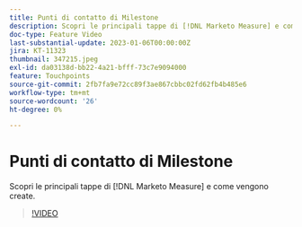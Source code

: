 ```yaml
---
title: Punti di contatto di Milestone
description: Scopri le principali tappe di [!DNL Marketo Measure] e come vengono create.
doc-type: Feature Video
last-substantial-update: 2023-01-06T00:00:00Z
jira: KT-11323
thumbnail: 347215.jpeg
exl-id: da03138d-bb22-4a21-bfff-73c7e9094000
feature: Touchpoints
source-git-commit: 2fb7fa9e72cc89f3ae867cbbc02fd62fb4b485e6
workflow-type: tm+mt
source-wordcount: '26'
ht-degree: 0%

---
```


# Punti di contatto di Milestone

Scopri le principali tappe di [!DNL Marketo Measure] e come vengono create.

>[!VIDEO](https://video.tv.adobe.com/v/347215/?quality=12&learn=on)
